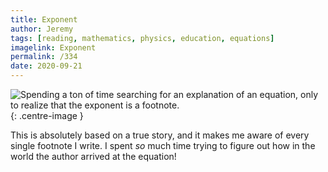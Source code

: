 ```yaml
---
title: Exponent
author: Jeremy
tags: [reading, mathematics, physics, education, equations]
imagelink: Exponent
permalink: /334
date: 2020-09-21
---
```


![Spending a ton of time searching for an explanation of an equation, only to realize that the exponent is a footnote.](https://res.cloudinary.com/dh3hm8pb7/image/upload/c_scale,q_auto:best/v1535842782/Handwaving/Published/Exponent.png){: .centre-image }

This is absolutely based on a true story, and it makes me aware of every single footnote I write. I spent *so* much time trying to figure out how in the world the author arrived at the equation!
